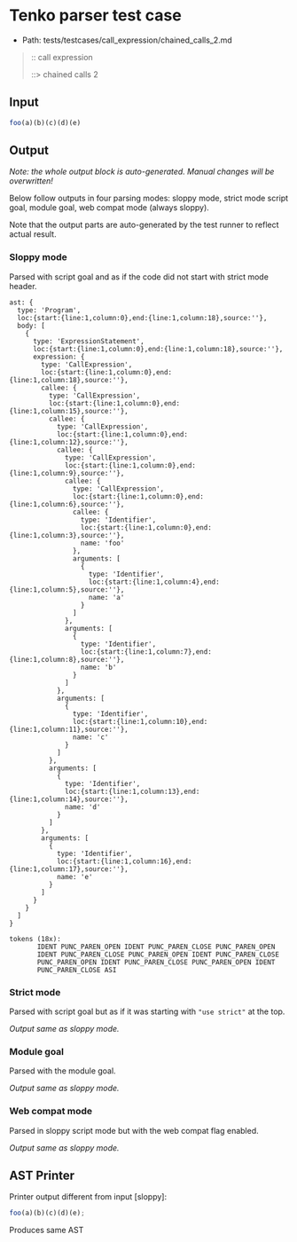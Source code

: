 # Tenko parser test case

- Path: tests/testcases/call_expression/chained_calls_2.md

> :: call expression
>
> ::> chained calls 2

## Input

`````js
foo(a)(b)(c)(d)(e)
`````

## Output

_Note: the whole output block is auto-generated. Manual changes will be overwritten!_

Below follow outputs in four parsing modes: sloppy mode, strict mode script goal, module goal, web compat mode (always sloppy).

Note that the output parts are auto-generated by the test runner to reflect actual result.

### Sloppy mode

Parsed with script goal and as if the code did not start with strict mode header.

`````
ast: {
  type: 'Program',
  loc:{start:{line:1,column:0},end:{line:1,column:18},source:''},
  body: [
    {
      type: 'ExpressionStatement',
      loc:{start:{line:1,column:0},end:{line:1,column:18},source:''},
      expression: {
        type: 'CallExpression',
        loc:{start:{line:1,column:0},end:{line:1,column:18},source:''},
        callee: {
          type: 'CallExpression',
          loc:{start:{line:1,column:0},end:{line:1,column:15},source:''},
          callee: {
            type: 'CallExpression',
            loc:{start:{line:1,column:0},end:{line:1,column:12},source:''},
            callee: {
              type: 'CallExpression',
              loc:{start:{line:1,column:0},end:{line:1,column:9},source:''},
              callee: {
                type: 'CallExpression',
                loc:{start:{line:1,column:0},end:{line:1,column:6},source:''},
                callee: {
                  type: 'Identifier',
                  loc:{start:{line:1,column:0},end:{line:1,column:3},source:''},
                  name: 'foo'
                },
                arguments: [
                  {
                    type: 'Identifier',
                    loc:{start:{line:1,column:4},end:{line:1,column:5},source:''},
                    name: 'a'
                  }
                ]
              },
              arguments: [
                {
                  type: 'Identifier',
                  loc:{start:{line:1,column:7},end:{line:1,column:8},source:''},
                  name: 'b'
                }
              ]
            },
            arguments: [
              {
                type: 'Identifier',
                loc:{start:{line:1,column:10},end:{line:1,column:11},source:''},
                name: 'c'
              }
            ]
          },
          arguments: [
            {
              type: 'Identifier',
              loc:{start:{line:1,column:13},end:{line:1,column:14},source:''},
              name: 'd'
            }
          ]
        },
        arguments: [
          {
            type: 'Identifier',
            loc:{start:{line:1,column:16},end:{line:1,column:17},source:''},
            name: 'e'
          }
        ]
      }
    }
  ]
}

tokens (18x):
       IDENT PUNC_PAREN_OPEN IDENT PUNC_PAREN_CLOSE PUNC_PAREN_OPEN
       IDENT PUNC_PAREN_CLOSE PUNC_PAREN_OPEN IDENT PUNC_PAREN_CLOSE
       PUNC_PAREN_OPEN IDENT PUNC_PAREN_CLOSE PUNC_PAREN_OPEN IDENT
       PUNC_PAREN_CLOSE ASI
`````

### Strict mode

Parsed with script goal but as if it was starting with `"use strict"` at the top.

_Output same as sloppy mode._

### Module goal

Parsed with the module goal.

_Output same as sloppy mode._

### Web compat mode

Parsed in sloppy script mode but with the web compat flag enabled.

_Output same as sloppy mode._

## AST Printer

Printer output different from input [sloppy]:

````js
foo(a)(b)(c)(d)(e);
````

Produces same AST
